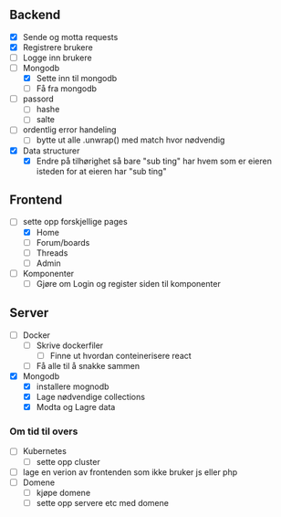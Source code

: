 ## Backend
- [x] Sende og motta requests
- [x] Registrere brukere
- [ ] Logge inn brukere
- [ ] Mongodb
    - [x] Sette inn til mongodb
    - [ ] Få fra mongodb
- [ ] passord
    - [ ] hashe
    - [ ] salte
- [ ] ordentlig error handeling
    - [ ] bytte ut alle .unwrap() med match hvor nødvendig
- [x] Data structurer
    - [x] Endre på tilhørighet så bare "sub ting" har hvem som er eieren isteden for at eieren har "sub ting"
 
## Frontend
- [ ] sette opp forskjellige pages
    - [x] Home
    - [ ] Forum/boards
    - [ ] Threads
    - [ ] Admin
- [ ] Komponenter
    - [ ] Gjøre om Login og register siden til komponenter
## Server
- [ ] Docker
    - [ ] Skrive dockerfiler
        - [ ] Finne ut hvordan conteinerisere react
    - [ ] Få alle til å snakke sammen
- [x] Mongodb
    - [x] installere mognodb
    - [x] Lage nødvendige collections
    - [x] Modta og Lagre data

### Om tid til overs
- [ ] Kubernetes
    - [ ] sette opp cluster
- [ ] lage en verion av frontenden som ikke bruker js eller php
- [ ] Domene
    - [ ] kjøpe domene
    - [ ] sette opp servere etc med domene 